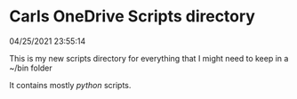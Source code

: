 # Carls OneDrive Scripts directory

04/25/2021 23:55:14

This is my new scripts directory for everything that I might need to keep in a ~/bin folder

It contains mostly _python_ scripts.
